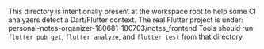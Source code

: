 This directory is intentionally present at the workspace root to help some CI analyzers detect a Dart/Flutter context.
The real Flutter project is under: personal-notes-organizer-180681-180703/notes_frontend
Tools should run `flutter pub get`, `flutter analyze`, and `flutter test` from that directory.
